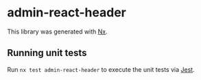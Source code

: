 # admin-react-header

This library was generated with [Nx](https://nx.dev).

## Running unit tests

Run `nx test admin-react-header` to execute the unit tests via [Jest](https://jestjs.io).
